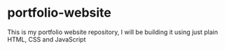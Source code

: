 # portfolio-website
This is my portfolio website repository, I will be building it using just plain HTML, CSS and JavaScript
